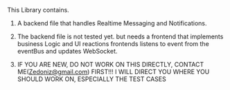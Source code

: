 This Library contains.

1. A backend file that handles Realtime Messaging
   and Notifications.
   
2. The backend file is not tested yet. but needs
a frontend that implements business Logic and UI reactions
   frontends listens to event from the eventBus
   and updates WebSocket.
   
3. IF YOU ARE NEW, DO NOT WORK ON THIS DIRECTLY, CONTACT ME(Zedoniz@gmail.com) FIRST!!!
I WILL DIRECT YOU WHERE YOU SHOULD WORK ON, ESPECIALLY THE TEST CASES